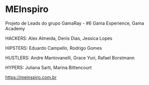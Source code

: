 # MEInspiro
Projeto de Leads do grupo GamaRay - #6 Gama Experience, Gama Academy

HACKERS: Alex Almeida, Denis Dias, Jessica Lopes

HIPSTERS: Eduardo Campello, Rodrigo Gomes

HUSTLERS: Andre Mantovanelli, Grace Yuri, Rafael Borstmann

HYPERS: Juliana Sarti, Marina Bittencourt

https://meinspiro.com.br